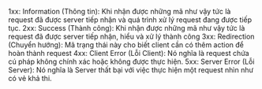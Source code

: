 1xx: Information (Thông tin): Khi nhận được những mã như vậy tức là request đã được server tiếp nhận và quá trình xử lý request đang được tiếp tục.
2xx: Success (Thành công): Khi nhận được những mã như vậy tức là request đã được server tiếp nhận, hiểu và xử lý thành công
3xx: Redirection (Chuyển hướng): Mã trạng thái này cho biết client cần có thêm action để hoàn thành request
4xx: Client Error (Lỗi Client): Nó nghĩa là request chứa cú pháp không chính xác hoặc không được thực hiện.
5xx: Server Error (Lỗi Server): Nó nghĩa là Server thất bại với việc thực hiện một request nhìn như có vẻ khả thi.